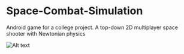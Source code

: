 # Space-Combat-Simulation
Android game for a college project. A top-down 2D multiplayer space shooter with Newtonian physics

![Alt text](https://github.com/ElHyperion/Space-Combat-Simulation/blob/Readme-menu-screenshot/Main%20menu%20screenshot.png "Main menu")
